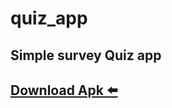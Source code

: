 # quiz_app


## Simple survey Quiz app

## [Download Apk ⬅️](https://drive.google.com/file/d/1PgtvaynhGueYFbcxx7-ymKWjyWy44fjo/view?usp=sharing)

